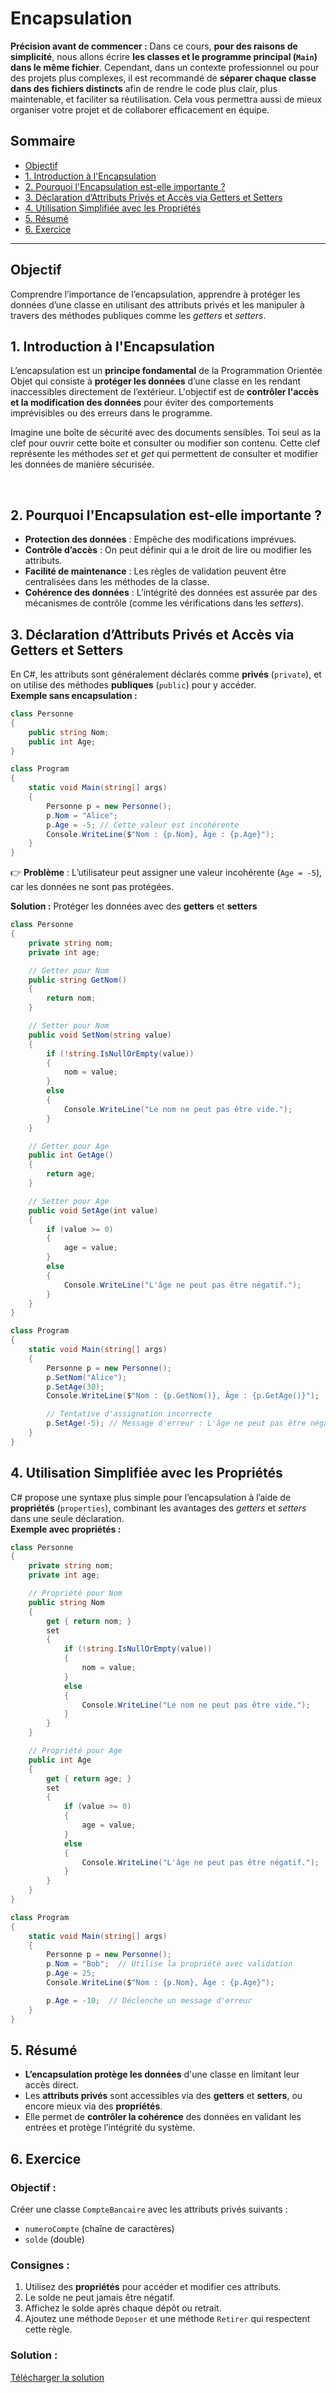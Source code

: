 # Encapsulation
**Précision avant de commencer :**
Dans ce cours, **pour des raisons de simplicité**, nous allons écrire **les classes et le programme principal (`Main`) dans le même fichier**. Cependant, dans un contexte professionnel ou pour des projets plus complexes, il est recommandé de **séparer chaque classe dans des fichiers distincts** afin de rendre le code plus clair, plus maintenable, et faciliter sa réutilisation. Cela vous permettra aussi de mieux organiser votre projet et de collaborer efficacement en équipe.

## Sommaire
- [Objectif](#objectif)
- [1. Introduction à l'Encapsulation](#1-introduction-à-lencapsulation)
- [2. Pourquoi l'Encapsulation est-elle importante ?](#2-pourquoi-lencapsulation-est-elle-importante-)
- [3. Déclaration d’Attributs Privés et Accès via Getters et Setters](#3-déclaration-dattributs-privés-et-accès-via-getters-et-setters)
- [4. Utilisation Simplifiée avec les Propriétés](#4-utilisation-simplifiée-avec-les-propriétés)
- [5. Résumé](#5-résumé)
- [6. Exercice](#6-exercice)

---

## Objectif
Comprendre l’importance de l’encapsulation, apprendre à protéger les données d’une classe en utilisant des attributs privés et les manipuler à travers des méthodes publiques comme les *getters* et *setters*.

## 1. Introduction à l'Encapsulation
L’encapsulation est un **principe fondamental** de la Programmation Orientée Objet qui consiste à **protéger les données** d’une classe en les rendant inaccessibles directement de l’extérieur. L'objectif est de **contrôler l'accès et la modification des données** pour éviter des comportements imprévisibles ou des erreurs dans le programme.

Imagine une boîte de sécurité avec des documents sensibles. Toi seul as la clef pour ouvrir cette boite et consulter ou modifier son contenu. Cette clef représente les méthodes *set* et *get* qui permettent de consulter et modifier les données de manière sécurisée.

<br>

## 2. Pourquoi l'Encapsulation est-elle importante ?
- **Protection des données** : Empêche des modifications imprévues.
- **Contrôle d’accès** : On peut définir qui a le droit de lire ou modifier les attributs.
- **Facilité de maintenance** : Les règles de validation peuvent être centralisées dans les méthodes de la classe.
- **Cohérence des données** : L’intégrité des données est assurée par des mécanismes de contrôle (comme les vérifications dans les *setters*).

## 3. Déclaration d’Attributs Privés et Accès via Getters et Setters
En C#, les attributs sont généralement déclarés comme **privés** (`private`), et on utilise des méthodes **publiques** (`public`) pour y accéder.  
**Exemple sans encapsulation :**
```csharp
class Personne
{
    public string Nom;
    public int Age;
}

class Program
{
    static void Main(string[] args)
    {
        Personne p = new Personne();
        p.Nom = "Alice";
        p.Age = -5; // Cette valeur est incohérente
        Console.WriteLine($"Nom : {p.Nom}, Âge : {p.Age}");
    }
}
```
👉 **Problème** : L’utilisateur peut assigner une valeur incohérente (`Age = -5`), car les données ne sont pas protégées.

**Solution :** Protéger les données avec des **getters** et **setters**
```csharp
class Personne
{
    private string nom;
    private int age;

    // Getter pour Nom
    public string GetNom()
    {
        return nom;
    }

    // Setter pour Nom
    public void SetNom(string value)
    {
        if (!string.IsNullOrEmpty(value))
        {
            nom = value;
        }
        else
        {
            Console.WriteLine("Le nom ne peut pas être vide.");
        }
    }

    // Getter pour Age
    public int GetAge()
    {
        return age;
    }

    // Setter pour Age
    public void SetAge(int value)
    {
        if (value >= 0)
        {
            age = value;
        }
        else
        {
            Console.WriteLine("L'âge ne peut pas être négatif.");
        }
    }
}

class Program
{
    static void Main(string[] args)
    {
        Personne p = new Personne();
        p.SetNom("Alice");
        p.SetAge(30);
        Console.WriteLine($"Nom : {p.GetNom()}, Âge : {p.GetAge()}");

        // Tentative d'assignation incorrecte
        p.SetAge(-5); // Message d'erreur : L'âge ne peut pas être négatif.
    }
}
```

## 4. Utilisation Simplifiée avec les Propriétés
C# propose une syntaxe plus simple pour l’encapsulation à l’aide de **propriétés** (`properties`), combinant les avantages des *getters* et *setters* dans une seule déclaration.  
**Exemple avec propriétés :**
```csharp
class Personne
{
    private string nom;
    private int age;

    // Propriété pour Nom
    public string Nom
    {
        get { return nom; }
        set
        {
            if (!string.IsNullOrEmpty(value))
            {
                nom = value;
            }
            else
            {
                Console.WriteLine("Le nom ne peut pas être vide.");
            }
        }
    }

    // Propriété pour Age
    public int Age
    {
        get { return age; }
        set
        {
            if (value >= 0)
            {
                age = value;
            }
            else
            {
                Console.WriteLine("L'âge ne peut pas être négatif.");
            }
        }
    }
}

class Program
{
    static void Main(string[] args)
    {
        Personne p = new Personne();
        p.Nom = "Bob";  // Utilise la propriété avec validation
        p.Age = 25;
        Console.WriteLine($"Nom : {p.Nom}, Âge : {p.Age}");

        p.Age = -10;  // Déclenche un message d'erreur
    }
}
```

## 5. Résumé
- **L’encapsulation protège les données** d'une classe en limitant leur accès direct.
- Les **attributs privés** sont accessibles via des **getters** et **setters**, ou encore mieux via des **propriétés**.
- Elle permet de **contrôler la cohérence** des données en validant les entrées et protège l’intégrité du système.

## 6. Exercice
### Objectif : 
Créer une classe `CompteBancaire` avec les attributs privés suivants :
- `numeroCompte` (chaîne de caractères)
- `solde` (double)

### Consignes :
1. Utilisez des **propriétés** pour accéder et modifier ces attributs.
2. Le solde ne peut jamais être négatif.
3. Affichez le solde après chaque dépôt ou retrait.
4. Ajoutez une méthode `Deposer` et une méthode `Retirer` qui respectent cette règle.

### Solution :  
[Télécharger la solution](banque.cs)